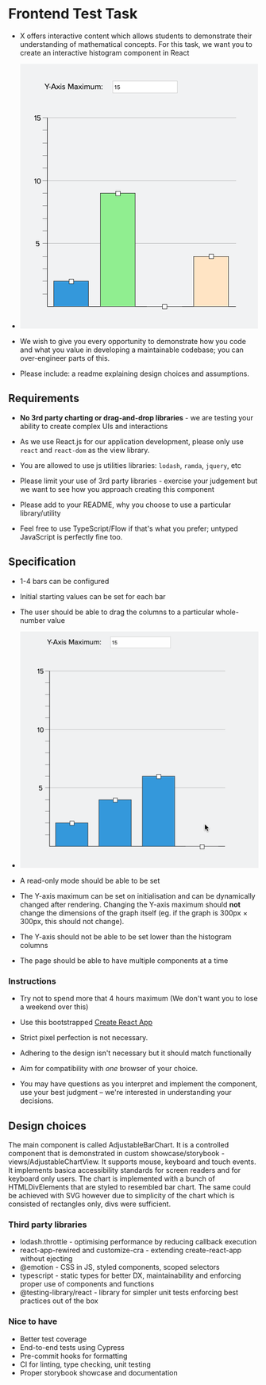 # Frontend Test Task

- X offers interactive content which allows students to demonstrate their understanding of mathematical concepts. For this task, we want you to create an interactive histogram component in React

- ![Reference Screenshot](assets/histogram.png)
 
- We wish to give you every opportunity to demonstrate how you code and what you value in developing a maintainable codebase; you can over-engineer parts of this.

- Please include: a readme explaining design choices and assumptions. 

## Requirements

- **No 3rd party charting or drag-and-drop libraries** - we are testing your ability to create complex UIs and interactions

- As we use React.js for our application development, please only use `react` and `react-dom` as the view library.

- You are allowed to use js utilities libraries: `lodash`, `ramda`, `jquery`, etc

- Please limit your use of 3rd party libraries - exercise your judgement but we want to see how you approach creating this component 

- Please add to your README, why you choose to use a particular library/utility

- Feel free to use TypeScript/Flow if that's what you prefer; untyped JavaScript is perfectly fine too.

## Specification 

- 1-4 bars can be configured

- Initial starting values can be set for each bar

- The user should be able to drag the columns to a particular whole-number value

- ![Demo](assets/histogram.gif)

- A read-only mode should be able to be set

- The Y-axis maximum can be set on initialisation and can be dynamically changed after rendering. Changing the Y-axis maximum should **not** change the dimensions of the graph itself (eg. if the graph is 300px   × 300px, this should not change).

- The Y-axis should not be able to be set lower than the histogram columns

- The page should be able to have multiple components at a time  
  
### Instructions

- Try not to spend more that 4 hours maximum (We don't want you to lose a weekend over this)

- Use this bootstrapped [Create React App](https://github.com/facebookincubator/create-react-app)

- Strict pixel perfection is not necessary.

- Adhering to the design isn't necessary but it should match functionally

- Aim for compatibility with *one* browser of your choice.

- You may have questions as you interpret and implement the component, use your best judgment – we're interested in understanding your decisions.

## Design choices

The main component is called AdjustableBarChart. It is a controlled component that is demonstrated in custom showcase/storybook - views/AdjustableChartView. It supports mouse, keyboard and touch events. It implements basica accessibility standards for screen readers and for keyboard only users. The chart is implemented with a bunch of HTMLDivElements that are styled to resembled bar chart. The same could be achieved with SVG however due to simplicity of the chart which is consisted of rectangles only, divs were sufficient.

### Third party libraries
- lodash.throttle - optimising performance by reducing callback execution
- react-app-rewired and customize-cra - extending create-react-app without ejecting
- @emotion - CSS in JS, styled components, scoped selectors
- typescript - static types for better DX, maintainability and enforcing proper use of components and functions
- @testing-library/react - library for simpler unit tests enforcing best practices out of the box

### Nice to have
- Better test coverage
- End-to-end tests using Cypress
- Pre-commit hooks for formatting
- CI for linting, type checking, unit testing
- Proper storybook showcase and documentation